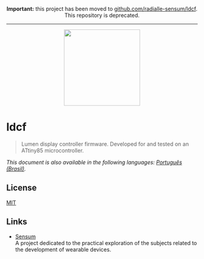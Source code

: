 <p align="center">
  <b>Important:</b> this project has been moved to <a href="https://github.com/radialle-sensum/ldcf">github.com/radialle-sensum/ldcf</a>. This repository is deprecated.
</p>

<hr>

<p align="center">
  <img src="https://avatars2.githubusercontent.com/u/31752856"
       alt="" width="200" />
</p>

# ldcf

> Lumen display controller firmware. Developed for and tested on an ATtiny85
  microcontroller.

_This document is also available in the following languages:
[Português (Brasil)](README.pt-br.md)._

## License

[MIT](LICENSE)

## Links

* [Sensum](https://rapidlight.io/sensum/)  
  A project dedicated to the practical exploration of the subjects related to
  the development of wearable devices.